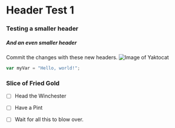 # Header Test 1
### Testing a smaller header
##### And an even smaller header

Commit the changes with these new headers.
![Image of Yaktocat](https://octodex.github.com/images/yaktocat.png)

``` javascript
var myVar = "Hello, world!";
```

### Slice of Fried Gold
- [ ] Head the Winchester
- [ ] Have a Pint
- [ ] Wait for all this to blow over.


